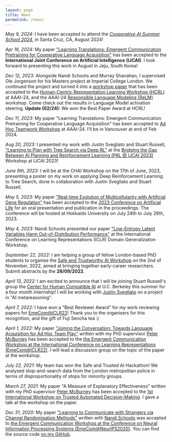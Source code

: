 ```yaml
---
layout: page
title: News
permalink: /news/
---
```


_May 9, 2024:_ I have been accepted to attend the [_Cooperative AI Summer School 2024_](https://www.cooperativeai.com/summer-school/summer-school-2024), in Santa Cruz, CA, August 2024!

_Apr 16, 2024:_ My paper ["Learning Translations: Emergent Communication Pretraining for Cooperative Language Acquisition"](https://dylancope.com/translation-learning/) has been accepted to the **International Joint Conference on Artificial Intelligence (IJCAI)**. I look forward to presenting this work in August in Jeju, South Korea!

_Dec 12, 2023:_ Alongside Nandi Schoots and Murray Shanahan, I supervised Ole Jorgenson for his Masters project at Imperial College London.
We continued the project and turned it into a [workshop paper](https://arxiv.org/abs/2312.03813) that has been accepted to the [Human-Centric Representation Learning Workshop (HCRL)](https://hcrl-workshop.github.io/2024/index.html) at AAAI-24,
and the AAAI-24 [Responsible Language Modeling (ReLM)](https://sites.google.com/vectorinstitute.ai/relm2024/accepted-papers?authuser=0) workshop.
Come check out the results in Language Model activation steering. 
**Update (02/24):** We won the Best Paper Award at HCRL!

_Dec 11, 2023:_ My paper "Learning Translations: Emergent Communication Pretraining for Cooperative Language Acquisition" has been accepted to [Ad Hoc Teamwork Workshop](https://sites.google.com/view/ad-hoc-teamwork/home?authuser=0) at AAAI-24. I'll be in Vancouver at end of Feb 2024.

_Aug 20, 2023:_ I presented my work with Justin Svegliato and Stuart Russell, ["Learning to Plan with Tree Search via Deep RL"](https://openreview.net/forum?id=IP5kPfDu3w) at the [Bridging the Gap Between AI Planning and Reinforcement Learning (PRL @ IJCAI 2023)](https://prl-theworkshop.github.io/prl2023-ijcai/) Workshop at IJCAI 2023!

_June 6th, 2023:_ I will be at the CHAI Workshop on the 17th of June, 2023, presenting a poster on my work on applying Deep Reinforcement Learning to Tree Search, done in collaboration with Justin Svegliato and Stuart Russell.

_May 5, 2023:_ My paper ["Real-time Evolution of Multicellularity with Artificial Gene Regulation"](https://direct.mit.edu/isal/proceedings/isal/35/77/116930) has been accepted to the [2023 Conference on Artificial Life](https://2023.alife.org/) for an oral presentation and publication in the proceedings. The conference will be hosted at Hokkaido University on July 24th to July 28th, 2023.

_May 4, 2023:_ Nandi Schoots presented our paper ["Low-Entropy Latent Variables Harm Out-of-Distribution Performance"](https://domaingen.github.io/accepted) at the International Conference on Learning Representations (ICLR) Domain Generalization Workshop. 

_September 22, 2022:_ I am helping a group of fellow London-based PhD students to organise the [Safe and Trustworthy AI Workshop](https://www.doc.ic.ac.uk/~chs219/stai-workshop/) on the 2nd of November, 2022, aimed at bringing together early-career researchers. Submit abstracts by the **28/09/2022**.

_April 13, 2022:_ I am excited to announce that I will be joining Stuart Russell's group the [Center for Human Compatible AI](https://humancompatible.ai/) at U.C. Berkeley this summer for a four month internship! I will be working with [Justin Svegliato](https://justinsvegliato.com/) on a project in "AI metareasoning".

_April 7, 2022:_ I have won a "Best Reviewer Award" for my work reviewing papers for [EmeCom@ICLR22](https://sites.google.com/view/emecom2022/home)! Thank you to the organisers for this recognition, and the gift of Fuji Sencha tea :)

_April 1, 2022:_ My paper ["Joining the Conversation: Towards Language Acquisition for Ad Hoc Team Play"](https://openreview.net/forum?id=SLqgf7ZCQbq) written with my PhD supervisor [Peter McBurney](https://nms.kcl.ac.uk/peter.mcburney/) has been accepted to the [the Emergent Communication Workshop at the International Conference on Learning Representations (EmeCom@ICLR22)](https://sites.google.com/view/emecom2022/home). I will lead a discussion group on the topic of the paper at the workshop.

_July 22, 2021:_ My team has won the Safe and Trusted AI Hackathon! We analysed stop-and-search data from the London metropolitan police in terms of disproportionality of stops for minority groups.

_March 27, 2021:_ My paper "A Measure of Explanatory Effectiveness" written with my PhD supervisor [Peter McBurney](https://nms.kcl.ac.uk/peter.mcburney/) has been accepted to the [1st International Workshop on Trusted Automated Decision-Making](https://3drationality.com/TADM2021/). I gave a talk at the workshop on the paper.

_Dec 31, 2020:_ My paper ["Learning to Communicate with Strangers via Channel Randomisation Methods"](https://drive.google.com/file/d/1FaBSE8jcuf6hGIbbp34Dxu7jPjh0iJl0/view?usp=sharing) written with [Nandi Schoots](https://safeandtrustedai.org/person/nandi-schoots/) was accepted to [the Emergent Communication Workshop at the Conference on Neural Information Processing Systems (EmeCom@NeurIPS2020)](https://sites.google.com/view/emecom2020/home). You can find the source code [on my GitHub](https://github.com/DylanCope/zero-shot-comm).
